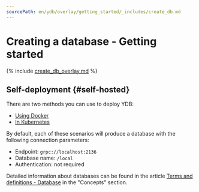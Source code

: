 ```yaml
---
sourcePath: en/ydb/overlay/getting_started/_includes/create_db.md
---
```

# Creating a database - Getting started

{% include [create_db_overlay.md](create_db_overlay.md) %}

## Self-deployment {#self-hosted}

There are two methods you can use to deploy YDB:

- [Using Docker](../self_hosted/ydb_docker.md)
- [In Kubernetes](../../deploy/orchestrated/concepts.md)

By default, each of these scenarios will produce a database with the following connection parameters:

- Endpoint: `grpc://localhost:2136`
- Database name: `/local`
- Authentication: not required

Detailed information about databases can be found in the article [Terms and definitions - Database](../../concepts/databases.md#database) in the "Concepts" section.